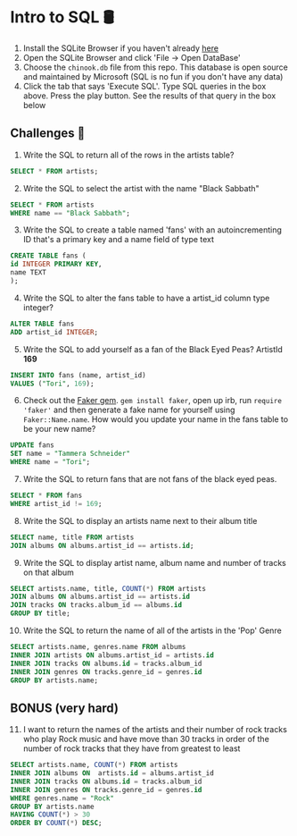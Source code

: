 # Intro to SQL 🛢

1. Install the SQLite Browser if you haven't already [here](http://sqlitebrowser.org/)
2. Open the SQLite Browser and click 'File -> Open DataBase'
3. Choose the `chinook.db` file from this repo. This database is open source and maintained by Microsoft (SQL is no fun if you don't have any data)
4. Click the tab that says 'Execute SQL'. Type SQL queries in the box above. Press the play button. See the results of that query in the box below

## Challenges 🦾

1. Write the SQL to return all of the rows in the artists table?

```SQL
SELECT * FROM artists;
```

2. Write the SQL to select the artist with the name "Black Sabbath"

```SQL
SELECT * FROM artists
WHERE name == "Black Sabbath";
```

3. Write the SQL to create a table named 'fans' with an autoincrementing ID that's a primary key and a name field of type text

```sql
CREATE TABLE fans (
id INTEGER PRIMARY KEY,
name TEXT
);
```

4. Write the SQL to alter the fans table to have a artist_id column type integer?

```sql
ALTER TABLE fans
ADD artist_id INTEGER;
```

5. Write the SQL to add yourself as a fan of the Black Eyed Peas? ArtistId **169**

```sql
INSERT INTO fans (name, artist_id) 
VALUES ("Tori", 169);
```

6. Check out the [Faker gem](https://github.com/stympy/faker). `gem install faker`, open up irb, run `require 'faker'` and then generate a fake name for yourself using `Faker::Name.name`. How would you update your name in the fans table to be your new name?

```sql
UPDATE fans
SET name = "Tammera Schneider"
WHERE name = "Tori";
```

7. Write the SQL to return fans that are not fans of the black eyed peas.

```sql
SELECT * FROM fans
WHERE artist_id != 169;
```

8. Write the SQL to display an artists name next to their album title

```sql
SELECT name, title FROM artists
JOIN albums ON albums.artist_id == artists.id;
```

9. Write the SQL to display artist name, album name and number of tracks on that album

```sql
SELECT artists.name, title, COUNT(*) FROM artists
JOIN albums ON albums.artist_id == artists.id
JOIN tracks ON tracks.album_id == albums.id
GROUP BY title;
```

10. Write the SQL to return the name of all of the artists in the 'Pop' Genre

```sql
SELECT artists.name, genres.name FROM albums 
INNER JOIN artists ON albums.artist_id = artists.id
INNER JOIN tracks ON albums.id = tracks.album_id
INNER JOIN genres ON tracks.genre_id = genres.id
GROUP BY artists.name;
```

## BONUS (very hard)

11. I want to return the names of the artists and their number of rock tracks
    who play Rock music
    and have move than 30 tracks
    in order of the number of rock tracks that they have
    from greatest to least

```sql
SELECT artists.name, COUNT(*) FROM artists 
INNER JOIN albums ON  artists.id = albums.artist_id
INNER JOIN tracks ON albums.id = tracks.album_id
INNER JOIN genres ON tracks.genre_id = genres.id
WHERE genres.name = "Rock"
GROUP BY artists.name
HAVING COUNT(*) > 30
ORDER BY COUNT(*) DESC;
```

